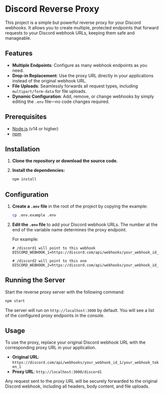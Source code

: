 # Discord Reverse Proxy

This project is a simple but powerful reverse proxy for your Discord webhooks. It allows you to create multiple, protected endpoints that forward requests to your Discord webhook URLs, keeping them safe and manageable.

## Features

- **Multiple Endpoints**: Configure as many webhook endpoints as you need.
- **Drop-in Replacement**: Use the proxy URL directly in your applications instead of the original webhook URL.
- **File Uploads**: Seamlessly forwards all request types, including `multipart/form-data` for file uploads.
- **Dynamic Configuration**: Add, remove, or change webhooks by simply editing the `.env` file—no code changes required.

## Prerequisites

- [Node.js](https://nodejs.org/) (v14 or higher)
- [npm](https://www.npmjs.com/)

## Installation

1.  **Clone the repository or download the source code.**

2.  **Install the dependencies:**

    ```bash
    npm install
    ```

## Configuration

1.  **Create a `.env` file** in the root of the project by copying the example:

    ```bash
    cp .env.example .env
    ```

2.  **Edit the `.env` file** to add your Discord webhook URLs. The number at the end of the variable name determines the proxy endpoint.

    For example:

    ```
    # /discord1 will point to this webhook
    DISCORD_WEBHOOK_1=https://discord.com/api/webhooks/your_webhook_id_1/your_webhook_token_1

    # /discord2 will point to this one
    DISCORD_WEBHOOK_2=https://discord.com/api/webhooks/your_webhook_id_2/your_webhook_token_2
    ```

## Running the Server

Start the reverse proxy server with the following command:

```bash
npm start
```

The server will run on `http://localhost:3000` by default. You will see a list of the configured proxy endpoints in the console.

## Usage

To use the proxy, replace your original Discord webhook URL with the corresponding proxy URL in your application.

-   **Original URL**: `https://discord.com/api/webhooks/your_webhook_id_1/your_webhook_token_1`
-   **Proxy URL**: `http://localhost:3000/discord1`

Any request sent to the proxy URL will be securely forwarded to the original Discord webhook, including all headers, body content, and file uploads.
